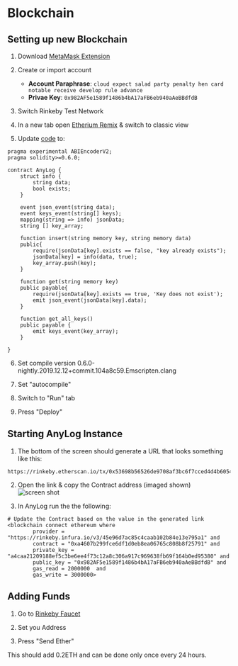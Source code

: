 # Blockchain 

## Setting up new Blockchain
1. Download [MetaMask Extension](https://chrome.google.com/webstore/detail/metamask/nkbihfbeogaeaoehlefnkodbefgpgknn#:~:text=MetaMask%20is%20an%20extension%20for%20accessing%20Ethereum%20enabled,so%20that%20dapps%20can%20read%20from%20the%20blockchain.) 

2. Create or import account
   * **Account Paraphrase**: `cloud expect salad party penalty hen card notable receive develop rule advance` 
   * **Privae Key**: `0x982AF5e1589f1486b4bA17aFB6eb940aAeBBdfdB`

3. Switch Rinkeby Test Network

4.  In a new tab open [Etherium Remix](https://remix.ethereum.org/) & switch to classic view

5. Update [code](alethereum/AnyLog2.sol) to: 
```
pragma experimental ABIEncoderV2;
pragma solidity>=0.6.0;

contract AnyLog {
    struct info {
        string data;
        bool exists;
    }
    
    event json_event(string data);
    event keys_event(string[] keys);
    mapping(string => info) jsonData;
    string [] key_array;
    
    function insert(string memory key, string memory data)
    public{
        require(jsonData[key].exists == false, "key already exists");
        jsonData[key] = info(data, true);
        key_array.push(key);
    }
    
    function get(string memory key)
    public payable{
        require(jsonData[key].exists == true, 'Key does not exist');
        emit json_event(jsonData[key].data);
    }
    
    function get_all_keys()
    public payable {
        emit keys_event(key_array);
    }
    
}
```
6. Set compile version 0.6.0-nightly.2019.12.12+commit.104a8c59.Emscripten.clang

7. Set "autocompile" 

8. Switch to "Run" tab

9. Press "Deploy" 

## Starting AnyLog Instance 
1. The bottom of the screen should generate a URL that looks something like this: 
```
https://rinkeby.etherscan.io/tx/0x53698b56526de9708af3bc6f7cced4d4b6054bbb5aedba2540db3e4b0a080c85
```

2. Open the link & copy the Contract address (imaged shown) 
![screen shot](Screen_Shot.png) 

3. In  AnyLog run the the following: 
```
# Update the Contract based on the value in the generated link 
<blockchain connect ethereum where
        provider = "https://rinkeby.infura.io/v3/45e96d7ac85c4caab102b84e13e795a1" and
        contract = "0xa4607b299fce6df1d0eb8ea06765c808b8f25791" and
        private_key = "a4caa21209188ef5c3be6ee4f73c12a8c306a917c969638fb69f164b0ed95380" and 
        public_key = "0x982AF5e1589f1486b4bA17aFB6eb940aAeBBdfdB" and 
        gas_read = 2000000  and
        gas_write = 3000000>
```

## Adding Funds
1. Go to [Rinkeby Faucet](https://rinkeby.faucet.epirus.io/#) 

2. Set you Address 

3. Press "Send Ether" 

This should add 0.2ETH and can be done only once every 24 hours.  

